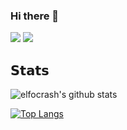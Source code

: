 ### Hi there 👋

![](https://vistr.dev/badge?repo=natashagp)
[![](https://img.shields.io/badge/-natashagp-blue?style=flat-square&logo=Linkedin&logoColor=white&link=https://www.linkedin.com/in/nick-chapsas/)](https://www.linkedin.com/in/natasha-paulon-a91162139)

## 𝗦𝘁𝗮𝘁𝘀

![elfocrash's github stats](https://github-readme-stats.vercel.app/api?username=natashagp&show_icons=true&theme=dracula)

[![Top Langs](https://github-readme-stats.vercel.app/api/top-langs/?username=natashagp&theme=dracula)](https://github.com/natashagp/github-readme-stats)
